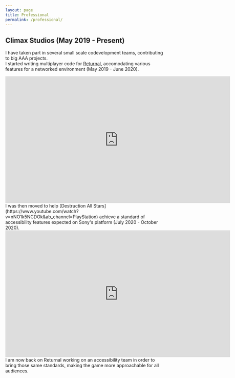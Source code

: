 ```yaml
---
layout: page
title: Professional
permalink: /professional/
---
```

## Climax Studios (May 2019 - Present)
I have taken part in several small scale codevelopment teams, contributing
to big AAA projects.  
I started writing multiplayer code for [Returnal](https://www.youtube.com/results?search_query=Returnal), accomodating
various features for a networked environment (May 2019 - June 2020).
<iframe width="702" height="395" src="https://www.youtube.com/embed/ov4fJmGCsZM" frameborder="0" allow="accelerometer; autoplay; clipboard-write; encrypted-media; gyroscope; picture-in-picture" allowfullscreen></iframe>  
<br/>
I was then moved to help [Destruction All Stars](https://www.youtube.com/watch?v=nNO1k5NCDOk&ab_channel=PlayStation)
achieve a standard of accessibility features expected on Sony's platform (July 2020 - October 2020).
<iframe width="702" height="395" src="https://www.youtube.com/embed/6kP3G5vO49A" frameborder="0" allow="accelerometer; autoplay; clipboard-write; encrypted-media; gyroscope; picture-in-picture" allowfullscreen></iframe>
<br/>
I am now back on Returnal working on an accessibility team in order to bring those same standards,
making the game more approachable for all audiences.

